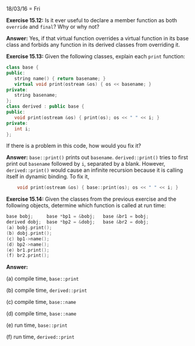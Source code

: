 18/03/16 = Fri

**Exercise 15.12:** Is it ever useful to declare a member function as both `override` and `final`? Why or why not?

**Answer:** Yes, if that virtual function overrides a virtual function in its base class and forbids any function in its derived classes from overriding it.

**Exercise 15.13:** Given the following classes, explain each `print` function:

```c++
class base {
public:
   string name() { return basename; }
   virtual void print(ostream &os) { os << basename; }
private:
   string basename;
};
class derived : public base {
public:
   void print(ostream &os) { print(os); os << " " << i; }
private:
   int i;
};
```

If there is a problem in this code, how would you fix it?

**Answer:** `base::print()` prints out `basename`. `derived::print()` tries to first print out `basename` followed by `i`, separated by a blank. However, `derived::print()` would cause an infinite recursion because it is calling itself in dynamic binding. To fix it,

```c++
    void print(ostream &os) { base::print(os); os << " " << i; }
```

**Exercise 15.14:** Given the classes from the previous exercise and the following objects, determine which function is called at run time:

```c++
base bobj;     base *bp1 = &bobj;   base &br1 = bobj;
derived dobj;  base *bp2 = &dobj;   base &br2 = dobj; 
(a) bobj.print(); 
(b) dobj.print(); 
(c) bp1->name(); 
(d) bp2->name(); 
(e) br1.print(); 
(f) br2.print();
```

**Answer:** 

(a) compile time, `base::print`

(b) compile time, `derived::print`

(c) compile time, `base::name`

(d) compile time, `base::name`

(e) run time, `base::print`

(f) run time, `derived::print`